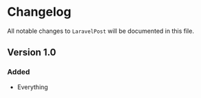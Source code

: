 # Changelog

All notable changes to `LaravelPost` will be documented in this file.

## Version 1.0

### Added
- Everything
